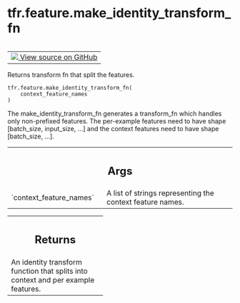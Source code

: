 <div itemscope itemtype="http://developers.google.com/ReferenceObject">
<meta itemprop="name" content="tfr.feature.make_identity_transform_fn" />
<meta itemprop="path" content="Stable" />
</div>

# tfr.feature.make_identity_transform_fn

<!-- Insert buttons and diff -->

<table class="tfo-notebook-buttons tfo-api" align="left">

<td>
  <a target="_blank" href="https://github.com/tensorflow/ranking/tree/master/tensorflow_ranking/python/feature.py">
    <img src="https://www.tensorflow.org/images/GitHub-Mark-32px.png" />
    View source on GitHub
  </a>
</td>
</table>

Returns transform fn that split the features.

<pre class="devsite-click-to-copy prettyprint lang-py tfo-signature-link">
<code>tfr.feature.make_identity_transform_fn(
    context_feature_names
)
</code></pre>

<!-- Placeholder for "Used in" -->

The make_identity_transform_fn generates a transform_fn which handles only
non-prefixed features. The per-example features need to have shape [batch_size,
input_size, ...] and the context features need to have shape [batch_size, ...].

<!-- Tabular view -->
 <table class="responsive fixed orange">
<colgroup><col width="214px"><col></colgroup>
<tr><th colspan="2"><h2 class="add-link">Args</h2></th></tr>

<tr>
<td>
`context_feature_names`
</td>
<td>
A list of strings representing the context feature
names.
</td>
</tr>
</table>

<!-- Tabular view -->
 <table class="responsive fixed orange">
<colgroup><col width="214px"><col></colgroup>
<tr><th colspan="2"><h2 class="add-link">Returns</h2></th></tr>
<tr class="alt">
<td colspan="2">
An identity transform function that splits into context and per example
features.
</td>
</tr>

</table>
